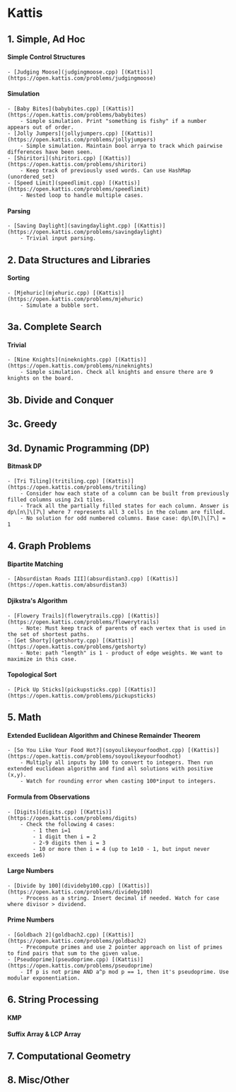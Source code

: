 # Kattis
## 1. Simple, Ad Hoc
#### Simple Control Structures
    - [Judging Moose](judgingmoose.cpp) [(Kattis)](https://open.kattis.com/problems/judgingmoose) 
#### Simulation
    - [Baby Bites](babybites.cpp) [(Kattis)](https://open.kattis.com/problems/babybites)
        - Simple simulation. Print "something is fishy" if a number appears out of order.
    - [Jolly Jumpers](jollyjumpers.cpp) [(Kattis)](https://open.kattis.com/problems/jollyjumpers)
        - Simple simulation. Maintain bool arrya to track which pairwise differences have been seen.
    - [Shiritori](shiritori.cpp) [(Kattis)](https://open.kattis.com/problems/shiritori)
        - Keep track of previously used words. Can use HashMap (unordered_set)
    - [Speed Limit](speedlimit.cpp) [(Kattis)](https://open.kattis.com/problems/speedlimit)
        - Nested loop to handle multiple cases.
#### Parsing
    - [Saving Daylight](savingdaylight.cpp) [(Kattis)](https://open.kattis.com/problems/savingdaylight)
        - Trivial input parsing.
## 2. Data Structures and Libraries
#### Sorting
    - [Mjehuric](mjehuric.cpp) [(Kattis)](https://open.kattis.com/problems/mjehuric)
        - Simulate a bubble sort.
## 3a. Complete Search
#### Trivial
    - [Nine Knights](nineknights.cpp) [(Kattis)](https://open.kattis.com/problems/nineknights)
        - Simple simulation. Check all knights and ensure there are 9 knights on the board.
## 3b. Divide and Conquer
## 3c. Greedy
## 3d. Dynamic Programming (DP)
#### Bitmask DP
    - [Tri Tiling](tritiling.cpp) [(Kattis)](https://open.kattis.com/problems/tritiling)
        - Consider how each state of a column can be built from previously filled columns using 2x1 tiles.
        - Track all the partially filled states for each column. Answer is dp\[n\]\[7\] where 7 represents all 3 cells in the column are filled.
        - No solution for odd numbered columns. Base case: dp\[0\]\[7\] = 1
## 4. Graph Problems
#### Bipartite Matching
    - [Absurdistan Roads III](absurdistan3.cpp) [(Kattis)](https://open.kattis.com/absurdistan3)
#### Djikstra's Algorithm
    - [Flowery Trails](flowerytrails.cpp) [(Kattis)](https://open.kattis.com/problems/flowerytrails)
        - Note: Must keep track of parents of each vertex that is used in the set of shortest paths.
    - [Get Shorty](getshorty.cpp) [(Kattis)](https://open.kattis.com/problems/getshorty)
        - Note: path "length" is 1 - product of edge weights. We want to maximize in this case.
#### Topological Sort
    - [Pick Up Sticks](pickupsticks.cpp) [(Kattis)](https://open.kattis.com/problems/pickupsticks)
## 5. Math
#### Extended Euclidean Algorithm and Chinese Remainder Theorem
    - [So You Like Your Food Hot?](soyoulikeyourfoodhot.cpp) [(Kattis)](https://open.kattis.com/problems/soyoulikeyourfoodhot)
        - Multiply all inputs by 100 to convert to integers. Then run extended euclidean algorithm and find all solutions with positive (x,y).
        - Watch for rounding error when casting 100*input to integers.
#### Formula from Observations
    - [Digits](digits.cpp) [(Kattis)](https://open.kattis.com/problems/digits)
        - Check the following 4 cases:
            - 1 then i=1
            - 1 digit then i = 2
            - 2-9 digits then i = 3
            - 10 or more then i = 4 (up to 1e10 - 1, but input never exceeds 1e6)
#### Large Numbers
    - [Divide by 100](divideby100.cpp) [(Kattis)](https://open.kattis.com/problems/divideby100)
        - Process as a string. Insert decimal if needed. Watch for case where divisor > dividend.
#### Prime Numbers
    - [Goldbach 2](goldbach2.cpp) [(Kattis)](https://open.kattis.com/problems/goldbach2)
        - Precompute primes and use 2 pointer approach on list of primes to find pairs that sum to the given value.
    - [Pseudoprime](pseudoprime.cpp) [(Kattis)](https://open.kattis.com/problems/pseudoprime)
        - If p is not prime AND a^p mod p == 1, then it's pseudoprime. Use modular exponentiation.

## 6. String Processing
#### KMP
#### Suffix Array & LCP Array
## 7. Computational Geometry
## 8. Misc/Other
